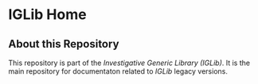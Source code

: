 # IGLib Home

## About this Repository

This repository is part of the *Investigative Generic Library (IGLib)*. It is the main repository for documentaton related to *IGLib* legacy versions.

